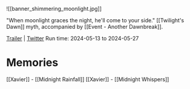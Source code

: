 ![[banner_shimmering_moonlight.jpg]]

"When moonlight graces the night, he'll come to your side."
[[Twilight's Dawn]] myth, accompanied by [[Event - Another Dawnbreak]].

[Trailer](https://www.youtube.com/watch?v=TkdmWacA8bM&t=1s) | [Twitter](https://x.com/Love_Deepspace/status/1789249461883211920)
Run time: 2024-05-13 to 2024-05-27

# Memories
[[Xavier]] - [[Midnight Rainfall]]
[[Xavier]] - [[Midnight Whispers]]